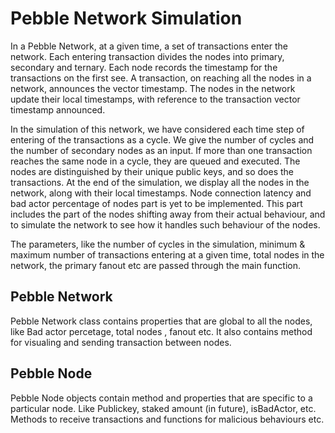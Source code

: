 # Pebble Network Simulation
In a Pebble Network, at a given time, a set of transactions enter the network. Each entering transaction divides the nodes into primary, secondary and ternary. Each node records the timestamp for the transactions on the first see.
A transaction, on reaching all the nodes in a network, announces the vector timestamp. The nodes in the network update their local timestamps, with reference to the transaction vector timestamp announced.

In the simulation of this network, we have considered each time step of entering of the transactions as a cycle. We give the number of cycles and the number of secondary nodes as an input.
If more than one transaction reaches the same node in a cycle, they are queued and executed. The nodes are distinguished by their unique public keys, and so does the transactions. At the end of the simulation, we display all the nodes in the network, along with their local timestamps. Node connection latency and bad actor percentage of nodes part is yet to be implemented. This part includes the part of the nodes shifting away from their actual behaviour, and to simulate the network to see how it handles such behaviour of the nodes.

The parameters, like the number of cycles in the simulation, minimum & maximum number of transactions entering at a given time, total nodes in the network, the primary fanout etc are passed through the main function.
## Pebble Network
Pebble Network class contains properties that are global to all the nodes, like Bad actor percetage, total nodes , fanout etc. It also contains method for visualing and sending transaction 
between nodes.
## Pebble Node
Pebble Node objects contain method and properties that are specific to a particular node. Like Publickey, staked amount (in future), isBadActor, etc. Methods to receive transactions
and functions for malicious behaviours etc.
